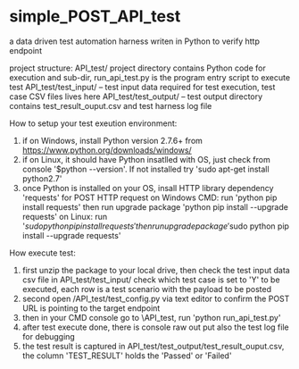 # simple_POST_API_test
a data driven test automation harness writen in Python to verify http endpoint

project structure:
API_test/ project directory contains Python code for execution and sub-dir, run_api_test.py is the program entry script to execute test 
API_test/test_input/ – test input data required for test execution, test case CSV files lives here
API_test/test_output/ – test output directory contains test_result_ouput.csv and test harness log file

How to setup your test exeution environment:
1. if on Windows, install Python version 2.7.6+ from https://www.python.org/downloads/windows/
2. if on Linux, it should have Python insatlled with OS, just check from console '$python --version'. If not installed try 'sudo apt-get install python2.7'
3. once Python is installed on your OS, insall HTTP library dependency 'requests' for POST HTTP request
    on Windows CMD: run 'python pip install requests' then run upgrade package 'python pip install --upgrade requests'
    on Linux: run '$sudo python pip install requests' then run upgrade package '$sudo python pip install --upgrade requests'

How execute test:
1. first unzip the package to your local drive, then check the test input data csv file in API_test/test_input/ check which test case is set to 'Y' to be executed, each row is a test scenario with the payload to be posted
2. second open /API_test/test_config.py via text editor to confirm the POST URL is pointing to the target endpoint
3. then in your CMD console go to \API_test\, run 'python run_api_test.py' 
4. after test execute done, there is console raw out put also the test log file for debugging
5. the test result is captured in API_test/test_output/test_result_ouput.csv, the column 'TEST_RESULT' holds the 'Passed' or 'Failed'
